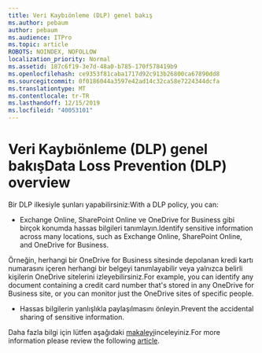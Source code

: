 ```yaml
---
title: Veri Kaybıönleme (DLP) genel bakış
ms.author: pebaum
author: pebaum
ms.audience: ITPro
ms.topic: article
ROBOTS: NOINDEX, NOFOLLOW
localization_priority: Normal
ms.assetid: 187c6f19-3e7d-48a0-b785-170f578419b9
ms.openlocfilehash: ce9353f81caba1717d92c913b26800ca67890dd8
ms.sourcegitcommit: 0f0186044a3597e42ad14c32ca58e7224344dcfa
ms.translationtype: MT
ms.contentlocale: tr-TR
ms.lasthandoff: 12/15/2019
ms.locfileid: "40053101"
---
```

# <a name="data-loss-prevention-dlp-overview"></a><span data-ttu-id="401f3-102">Veri Kaybıönleme (DLP) genel bakış</span><span class="sxs-lookup"><span data-stu-id="401f3-102">Data Loss Prevention (DLP) overview</span></span>

<span data-ttu-id="401f3-103">Bir DLP ilkesiyle şunları yapabilirsiniz:</span><span class="sxs-lookup"><span data-stu-id="401f3-103">With a DLP policy, you can:</span></span>

- <span data-ttu-id="401f3-104">Exchange Online, SharePoint Online ve OneDrive for Business gibi birçok konumda hassas bilgileri tanımlayın.</span><span class="sxs-lookup"><span data-stu-id="401f3-104">Identify sensitive information across many locations, such as Exchange Online, SharePoint Online, and OneDrive for Business.</span></span>


<span data-ttu-id="401f3-105">Örneğin, herhangi bir OneDrive for Business sitesinde depolanan kredi kartı numarasını içeren herhangi bir belgeyi tanımlayabilir veya yalnızca belirli kişilerin OneDrive sitelerini izleyebilirsiniz.</span><span class="sxs-lookup"><span data-stu-id="401f3-105">For example, you can identify any document containing a credit card number that's stored in any OneDrive for Business site, or you can monitor just the OneDrive sites of specific people.</span></span>

- <span data-ttu-id="401f3-106">Hassas bilgilerin yanlışlıkla paylaşılmasını önleyin.</span><span class="sxs-lookup"><span data-stu-id="401f3-106">Prevent the accidental sharing of sensitive information.</span></span>


<span data-ttu-id="401f3-107">Daha fazla bilgi için lütfen aşağıdaki [makaleyi](https://docs.microsoft.com/office365/securitycompliance/data-loss-prevention-policies)inceleyiniz.</span><span class="sxs-lookup"><span data-stu-id="401f3-107">For more information please review the following [article](https://docs.microsoft.com/office365/securitycompliance/data-loss-prevention-policies).</span></span>

